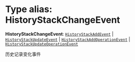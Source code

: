 # Type alias: HistoryStackChangeEvent

**HistoryStackChangeEvent**: [`HistoryStackAddEvent`](/auto-docs/fixed-layout-editor/interfaces/HistoryStackAddEvent.md) | [`HistoryStackUpdateEvent`](/auto-docs/fixed-layout-editor/interfaces/HistoryStackUpdateEvent.md) | [`HistoryStackAddOperationEvent`](/auto-docs/fixed-layout-editor/interfaces/HistoryStackAddOperationEvent.md) | [`HistoryStackUpdateOperationEvent`](/auto-docs/fixed-layout-editor/interfaces/HistoryStackUpdateOperationEvent.md)

历史记录变化事件
